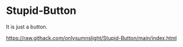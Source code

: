 # Stupid-Button
It is just a button.

https://raw.githack.com/onlysumnslight/Stupid-Button/main/index.html
